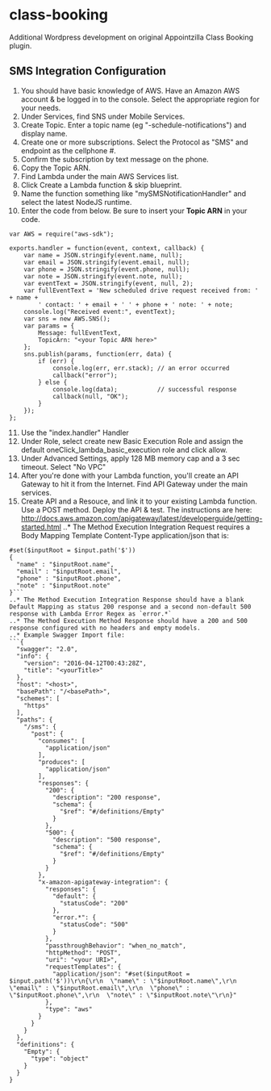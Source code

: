 # class-booking
Additional Wordpress development on original Appointzilla Class Booking plugin.

## SMS Integration Configuration

1. You should have basic knowledge of AWS. Have an Amazon AWS account & be logged in to the console. Select the appropriate region for your needs.
2. Under Services, find SNS under Mobile Services.
3. Create Topic.  Enter a topic name (eg "<mysitename>-schedule-notifications") and display name.
4. Create one or more subscriptions.  Select the Protocol as "SMS" and endpoint as the cellphone #.
5. Confirm the subscription by text message on the phone.
6. Copy the Topic ARN.
7. Find Lambda under the main AWS Services list.
8. Click Create a Lambda function & skip blueprint.
9. Name the function something like "mySMSNotificationHandler" and select the latest NodeJS runtime.
10. Enter the code from below. Be sure to insert your **Topic ARN** in your code.

```
var AWS = require("aws-sdk");

exports.handler = function(event, context, callback) {
    var name = JSON.stringify(event.name, null);
    var email = JSON.stringify(event.email, null);
    var phone = JSON.stringify(event.phone, null);
    var note = JSON.stringify(event.note, null);
    var eventText = JSON.stringify(event, null, 2);
    var fullEventText = 'New scheduled drive request received from: ' + name +
        ' contact: ' + email + ' ' + phone + ' note: ' + note;
    console.log("Received event:", eventText);
    var sns = new AWS.SNS();
    var params = {
        Message: fullEventText,
        TopicArn: "<your Topic ARN here>"
    };
    sns.publish(params, function(err, data) {
        if (err) {
            console.log(err, err.stack); // an error occurred
            callback("error");
        } else {
            console.log(data);           // successful response
            callback(null, "OK");
        }
    });
};
```

11. Use the "index.handler" Handler
12. Under Role, select create new Basic Execution Role and assign the default oneClick_lambda_basic_execution role and click allow.
13. Under Advanced Settings, apply 128 MB memory cap and a 3 sec timeout. Select "No VPC"
14. After you're done with your Lambda function, you'll create an API Gateway to hit it from the Internet. Find API Gateway under the main services.
15. Create API and a Resouce, and link it to your existing Lambda function. Use a POST method. Deploy the API & test. The instructions are here: http://docs.aws.amazon.com/apigateway/latest/developerguide/getting-started.html
..* The Method Execution Integration Request requires a Body Mapping Template Content-Type application/json that is:
```
#set($inputRoot = $input.path('$'))
{
  "name" : "$inputRoot.name",
  "email" : "$inputRoot.email",
  "phone" : "$inputRoot.phone",
  "note" : "$inputRoot.note"
}```
..* The Method Execution Integration Response should have a blank Default Mapping as status 200 response and a second non-default 500 response with Lambda Error Regex as `error.*`
..* The Method Execution Method Response should have a 200 and 500 response configured with no headers and empty models.
..* Example Swagger Import file:
```{
  "swagger": "2.0",
  "info": {
    "version": "2016-04-12T00:43:28Z",
    "title": "<yourTitle>"
  },
  "host": "<host>",
  "basePath": "/<basePath>",
  "schemes": [
    "https"
  ],
  "paths": {
    "/sms": {
      "post": {
        "consumes": [
          "application/json"
        ],
        "produces": [
          "application/json"
        ],
        "responses": {
          "200": {
            "description": "200 response",
            "schema": {
              "$ref": "#/definitions/Empty"
            }
          },
          "500": {
            "description": "500 response",
            "schema": {
              "$ref": "#/definitions/Empty"
            }
          }
        },
        "x-amazon-apigateway-integration": {
          "responses": {
            "default": {
              "statusCode": "200"
            },
            "error.*": {
              "statusCode": "500"
            }
          },
          "passthroughBehavior": "when_no_match",
          "httpMethod": "POST",
          "uri": "<your URI>",
          "requestTemplates": {
            "application/json": "#set($inputRoot = $input.path('$'))\r\n{\r\n  \"name\" : \"$inputRoot.name\",\r\n  \"email\" : \"$inputRoot.email\",\r\n  \"phone\" : \"$inputRoot.phone\",\r\n  \"note\" : \"$inputRoot.note\"\r\n}"
          },
          "type": "aws"
        }
      }
    }
  },
  "definitions": {
    "Empty": {
      "type": "object"
    }
  }
}
```



